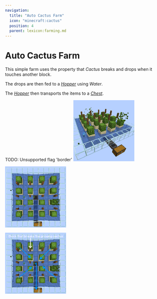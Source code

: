 ```yaml
---
navigation:
  title: "Auto Cactus Farm"
  icon: "minecraft:cactus"
  position: 4
  parent: lexicon:farming.md
---
```


# Auto Cactus Farm

This simple farm uses the property that *Cactus* breaks and drops when it touches another block. 

The drops are then fed to a [*Hopper*](../redstone/redstone_components.md#hopper) using *Water*. 

The *[Hopper](../redstone/redstone_components.md#hopper)* then transports the items to a [*Chest*](../useables/chest.md).



TODO: Unsupported flag 'border'
![](auto_cactus_farm_1.png)

![](auto_cactus_farm_2.png)

![](auto_cactus_farm_3.png)

